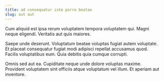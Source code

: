 ```yaml
---
title: ad consequatur iste porro beatae
slug: aut aut
---
```


Cum aliquid est ipsa rerum voluptatem tempora voluptatem qui. Magni neque eligendi. Veritatis aut quis maiores.

Saepe unde deserunt. Voluptatum beatae voluptas fugiat autem voluptate. Et placeat consequatur fugiat modi adipisci repellat accusamus quod. Facilis voluptatibus eum. Quia debitis quia cumque corrupti.

Omnis sed aut ea. Cupiditate neque unde dolore voluptas maxime. Provident voluptatem sint officiis atque voluptatum vel illum. Et aperiam aut inventore.
